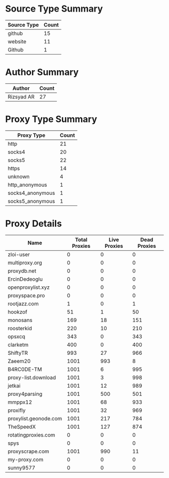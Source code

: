 # Source Type Summary

| Source Type | Count |
|-------------|-------|
| github | 15 |
| website | 11 |
| Github | 1 |


# Author Summary

| Author | Count |
|--------|-------|
| Rizsyad AR | 27 |


# Proxy Type Summary

| Proxy Type | Count |
|------------|-------|
| http | 21 |
| socks4 | 20 |
| socks5 | 22 |
| https | 14 |
| unknown | 4 |
| http_anonymous | 1 |
| socks4_anonymous | 1 |
| socks5_anonymous | 1 |


# Proxy Details

| Name | Total Proxies | Live Proxies | Dead Proxies |
|------|---------------|--------------|---------------|
| zloi-user | 0 | 0 | 0 |
| multiproxy.org | 0 | 0 | 0 |
| proxydb.net | 0 | 0 | 0 |
| ErcinDedeoglu | 0 | 0 | 0 |
| openproxylist.xyz | 0 | 0 | 0 |
| proxyspace.pro | 0 | 0 | 0 |
| rootjazz.com | 1 | 0 | 1 |
| hookzof | 51 | 1 | 50 |
| monosans | 169 | 18 | 151 |
| roosterkid | 220 | 10 | 210 |
| opsxcq | 343 | 0 | 343 |
| clarketm | 400 | 0 | 400 |
| ShiftyTR | 993 | 27 | 966 |
| Zaeem20 | 1001 | 993 | 8 |
| B4RC0DE-TM | 1001 | 6 | 995 |
| proxy-list.download | 1001 | 3 | 998 |
| jetkai | 1001 | 12 | 989 |
| proxy4parsing | 1001 | 500 | 501 |
| mmppx12 | 1001 | 68 | 933 |
| proxifly | 1001 | 32 | 969 |
| proxylist.geonode.com | 1001 | 217 | 784 |
| TheSpeedX | 1001 | 127 | 874 |
| rotatingproxies.com | 0 | 0 | 0 |
| spys | 0 | 0 | 0 |
| proxyscrape.com | 1001 | 990 | 11 |
| my-proxy.com | 0 | 0 | 0 |
| sunny9577 | 0 | 0 | 0 |
